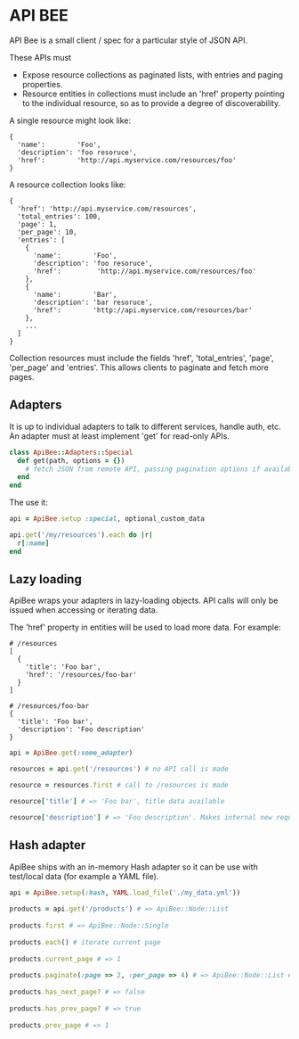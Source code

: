 # API BEE

API Bee is a small client / spec for a particular style of JSON API.

These APIs must

* Expose resource collections as paginated lists, with entries and paging properties.
* Resource entities in collections must include an 'href' property pointing to the individual resource, so as to provide a degree of discoverability.

A single resource might look like:

    {
      'name':        'Foo',
      'description': 'foo resoruce',
      'href':        'http://api.myservice.com/resources/foo'
    }
    
A resource collection looks like:

    {
      'href': 'http://api.myservice.com/resources',
      'total_entries': 100,
      'page': 1,
      'per_page': 10,
      'entries': [
        {
          'name':        'Foo',
          'description': 'foo resoruce',
          'href':         'http://api.myservice.com/resources/foo'
        },
        {
          'name':        'Bar',
          'description': 'bar resoruce',
          'href':        'http://api.myservice.com/resources/bar'
        },
        ...
      ]
    }
    
Collection resources must include the fields 'href', 'total_entries', 'page', 'per_page' and 'entries'. This allows clients to paginate and fetch more pages.

## Adapters

It is up to individual adapters to talk to different services, handle auth, etc. An adapter must at least implement 'get' for read-only APIs.

```ruby
class ApiBee::Adapters::Special
  def get(path, options = {})
    # fetch JSON from remote API, passing pagination options if available
  end
end
```

The use it:

```ruby
api = ApiBee.setup :special, optional_custom_data

api.get('/my/resources').each do |r|
  r[:name]
end
```

## Lazy loading

ApiBee wraps your adapters in lazy-loading objects. API calls will only be issued when accessing or iterating data.

The 'href' property in entities will be used to load more data. For example:

    # /resources
    [
      {
        'title': 'Foo bar',
        'href': '/resources/foo-bar'
      }
    ]
    
    # /resources/foo-bar
    {
      'title': 'Foo bar',
      'description': 'Foo description'
    }
    
```ruby
api = ApiBee.get(:some_adapter)

resources = api.get('/resources') # no API call is made

resource = resources.first # call to /resources is made

resource['title'] # => 'Foo bar', title data available

resource['description'] # => 'Foo description'. Makes internal new request to /resources/foo-bar
```
    
    
## Hash adapter

ApiBee ships with an in-memory Hash adapter so it can be use with test/local data (for example a YAML file).

```ruby
api = ApiBee.setup(:hash, YAML.load_file('./my_data.yml'))
    
products = api.get('/products') # => ApiBee::Node::List
    
products.first # => ApiBee::Node::Single
    
products.each() # iterate current page
    
products.current_page # => 1
    
products.paginate(:page => 2, :per_page => 4) # => ApiBee::Node::List # Next page
    
products.has_next_page? # => false
    
products.has_prev_page? # => true
    
products.prev_page # => 1
``` 

